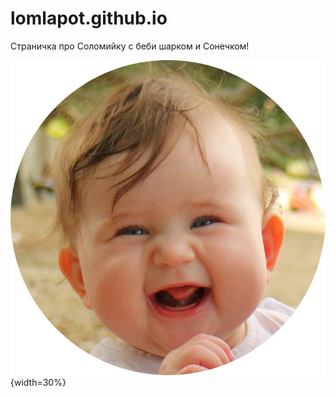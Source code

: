 # lomlapot.github.io
Страничка про Соломийку с беби шарком и Сонечком!

![sun](/sonechko/img/Sun.png) {width=30%}
